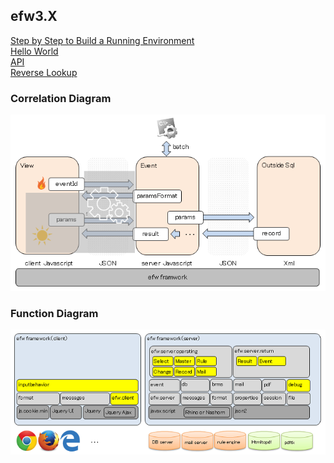 <H2>efw3.X</H2>
<a href="help/step_by_step.md">Step by Step to Build a Running Environment</a><br>
<a href="help/hello_world.md">Hello World</a><br>
<a href="help/api.md">API</a><br>
<a href="help/api.md">Reverse Lookup</a><br>

<h3>Correlation Diagram</h3>
<img src="./help/veslayers.png"><br>
<h3>Function Diagram</h3>
<img src="./help/framework.png"><br>
